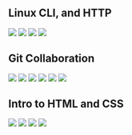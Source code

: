 ## Linux CLI, and HTTP
 <div>
      <img src="./task_linux_cli/Screenshot_3.png"/>
      <img src="./task_linux_cli/Screenshot_4.png"/>
      <img src="./task_linux_cli/Screenshot_5.png"/>
      <img src="./task_linux_cli/Screenshot_6.png"/>
  </div>
  
  
## Git Collaboration
<div>
      <img src="./task_git_collaboration/Introduction to Git and GitHub1week.png"/>
      <img src="./task_git_collaboration/Introduction to Git and GitHub2week.png"/>
      <img src="./task_git_collaboration/Introduction to Git and GitHub3week.png"/>
      <img src="./task_git_collaboration/Introduction to Git and GitHub4week.png"/>
      <img src="./task_git_collaboration/learngitbranching1.png"/>
      <img src="./task_git_collaboration/learngitbranching2.png"/>
</div>


## Intro to HTML and CSS
<div>
      <img src="./task_html_css_intro/Intro to HTML & CSS_week1.png"/>
      <img src="./task_html_css_intro/Intro to HTML & CSS_week2.png"/>
      <img src="./task_html_css_intro/Learn CSS(Eng).png"/>
      <img src="./task_html_css_intro/Learn HTML(Eng).png"/>
  </div>